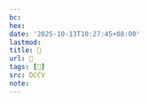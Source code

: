 ```yaml
---
bc:
hex:
date: '2025-10-13T10:27:45+08:00'
lastmod:
title: 􄁾
url: 􄁾
tags: [𠩩]
src: DCCV
note:
---
```

